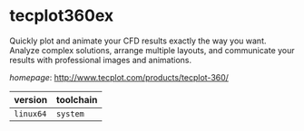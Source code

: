 # tecplot360ex

Quickly plot and animate your CFD results exactly the way you want. Analyze complex solutions, arrange multiple layouts, and communicate your results with professional images and animations.

*homepage*: <http://www.tecplot.com/products/tecplot-360/>

version | toolchain
--------|----------
``linux64`` | ``system``

